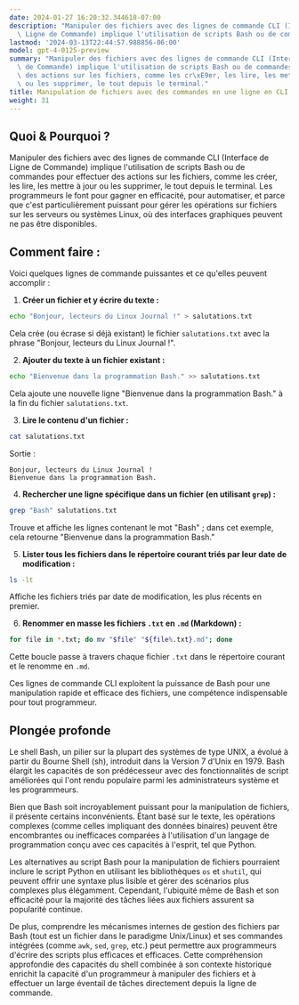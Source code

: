 ```yaml
---
date: 2024-01-27 16:20:32.344618-07:00
description: "Manipuler des fichiers avec des lignes de commande CLI (Interface de\
  \ Ligne de Commande) implique l'utilisation de scripts Bash ou de commandes pour\u2026"
lastmod: '2024-03-13T22:44:57.988856-06:00'
model: gpt-4-0125-preview
summary: "Manipuler des fichiers avec des lignes de commande CLI (Interface de Ligne\
  \ de Commande) implique l'utilisation de scripts Bash ou de commandes pour effectuer\
  \ des actions sur les fichiers, comme les cr\xE9er, les lire, les mettre \xE0 jour\
  \ ou les supprimer, le tout depuis le terminal."
title: Manipulation de fichiers avec des commandes en une ligne en CLI
weight: 31
---
```


## Quoi & Pourquoi ?

Manipuler des fichiers avec des lignes de commande CLI (Interface de Ligne de Commande) implique l'utilisation de scripts Bash ou de commandes pour effectuer des actions sur les fichiers, comme les créer, les lire, les mettre à jour ou les supprimer, le tout depuis le terminal. Les programmeurs le font pour gagner en efficacité, pour automatiser, et parce que c'est particulièrement puissant pour gérer les opérations sur fichiers sur les serveurs ou systèmes Linux, où des interfaces graphiques peuvent ne pas être disponibles.

## Comment faire :

Voici quelques lignes de commande puissantes et ce qu'elles peuvent accomplir :

1. **Créer un fichier et y écrire du texte :**
```Bash
echo "Bonjour, lecteurs du Linux Journal !" > salutations.txt
```
Cela crée (ou écrase si déjà existant) le fichier `salutations.txt` avec la phrase "Bonjour, lecteurs du Linux Journal !".

2. **Ajouter du texte à un fichier existant :** 
```Bash
echo "Bienvenue dans la programmation Bash." >> salutations.txt
```
Cela ajoute une nouvelle ligne "Bienvenue dans la programmation Bash." à la fin du fichier `salutations.txt`.

3. **Lire le contenu d'un fichier :**
```Bash
cat salutations.txt
```
Sortie :
```
Bonjour, lecteurs du Linux Journal !
Bienvenue dans la programmation Bash.
```

4. **Rechercher une ligne spécifique dans un fichier (en utilisant `grep`) :**
```Bash
grep "Bash" salutations.txt
```
Trouve et affiche les lignes contenant le mot "Bash" ; dans cet exemple, cela retourne "Bienvenue dans la programmation Bash."

5. **Lister tous les fichiers dans le répertoire courant triés par leur date de modification :**
```Bash
ls -lt
```
Affiche les fichiers triés par date de modification, les plus récents en premier.

6. **Renommer en masse les fichiers `.txt` en `.md` (Markdown) :**
```Bash
for file in *.txt; do mv "$file" "${file%.txt}.md"; done
```
Cette boucle passe à travers chaque fichier `.txt` dans le répertoire courant et le renomme en `.md`.

Ces lignes de commande CLI exploitent la puissance de Bash pour une manipulation rapide et efficace des fichiers, une compétence indispensable pour tout programmeur.

## Plongée profonde

Le shell Bash, un pilier sur la plupart des systèmes de type UNIX, a évolué à partir du Bourne Shell (sh), introduit dans la Version 7 d'Unix en 1979. Bash élargit les capacités de son prédécesseur avec des fonctionnalités de script améliorées qui l'ont rendu populaire parmi les administrateurs système et les programmeurs.

Bien que Bash soit incroyablement puissant pour la manipulation de fichiers, il présente certains inconvénients. Étant basé sur le texte, les opérations complexes (comme celles impliquant des données binaires) peuvent être encombrantes ou inefficaces comparées à l'utilisation d'un langage de programmation conçu avec ces capacités à l'esprit, tel que Python.

Les alternatives au script Bash pour la manipulation de fichiers pourraient inclure le script Python en utilisant les bibliothèques `os` et `shutil`, qui peuvent offrir une syntaxe plus lisible et gérer des scénarios plus complexes plus élégamment. Cependant, l'ubiquité même de Bash et son efficacité pour la majorité des tâches liées aux fichiers assurent sa popularité continue.

De plus, comprendre les mécanismes internes de gestion des fichiers par Bash (tout est un fichier dans le paradigme Unix/Linux) et ses commandes intégrées (comme `awk`, `sed`, `grep`, etc.) peut permettre aux programmeurs d'écrire des scripts plus efficaces et efficaces. Cette compréhension approfondie des capacités du shell combinée à son contexte historique enrichit la capacité d'un programmeur à manipuler des fichiers et à effectuer un large éventail de tâches directement depuis la ligne de commande.

